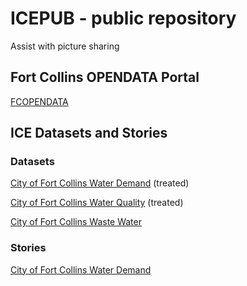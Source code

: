 # ICEPUB - public repository

Assist with picture sharing  

## Fort Collins OPENDATA Portal

[FCOPENDATA](https://opendata.fcgov.com) 

## ICE Datasets and Stories 


### Datasets

[City of Fort Collins Water Demand](https://opendata.fcgov.com/Environmental-Health/City-of-Fort-Collins-Water-Demand/ia5t-gxxe) (treated)


[City of Fort Collins Water Quality](https://opendata.fcgov.com/Environmental-Health/City-of-Fort-Collins-Water-Quality/8n27-taq6) (treated)


[City of Fort Collins Waste Water](https://opendata.fcgov.com/Environmental-Health/City-of-Fort-Collins-Wastewater/dn37-qz6d)


### Stories

[City of Fort Collins Water Demand](https://opendata.fcgov.com/stories/s/muqg-9tqr)










